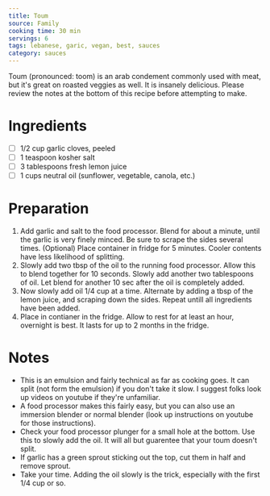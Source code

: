 ```yaml
---
title: Toum
source: Family
cooking time: 30 min
servings: 6
tags: lebanese, garic, vegan, best, sauces
category: sauces
---
```


Toum (pronounced: toom) is an arab condement commonly used with meat, but it's great on roasted veggies as well. It is insanely delicious. Please review the notes at the bottom of this recipe before attempting to make.

Ingredients
===========

* [ ] 1/2 cup garlic cloves, peeled
* [ ] 1 teaspoon kosher salt
* [ ] 3 tablespoons fresh lemon juice
* [ ] 1 cups neutral oil (sunflower, vegetable, canola, etc.)

Preparation
===========
1. Add garlic and salt to the food processor. Blend for about a minute, until the garlic is very finely minced. Be sure to scrape the sides several times. (Optional) Place container in fridge for 5 minutes. Cooler contents have less likelihood of splitting.
2. Slowly add two tbsp of the oil to the running food processor. Allow this to blend together for 10 seconds. Slowly add another two tablespoons of oil. Let blend for another 10 sec after the oil is completely added.
3. Now slowly add oil 1/4 cup at a time. Alternate by adding a tbsp of the lemon juice, and scraping down the sides. Repeat untill all ingredients have been added.
4. Place in contianer in the fridge. Allow to rest for at least an hour, overnight is best. It lasts for up to 2 months in the fridge.

Notes
=====

* This is an emulsion and fairly technical as far as cooking goes. It can split (not form the emulsion) if you don't take it slow. I suggest folks look up videos on youtube if they're unfamiliar.
* A food processor makes this fairly easy, but you can also use an immersion blender or normal blender (look up instructions on youtube for those instructions).
* Check your food processor plunger for a small hole at the bottom. Use this to slowly add the oil. It will all but guarentee that your toum doesn't split.
* If garlic has a green sprout sticking out the top, cut them in half and remove sprout.
* Take your time. Adding the oil slowly is the trick, especially with the first 1/4 cup or so. 
